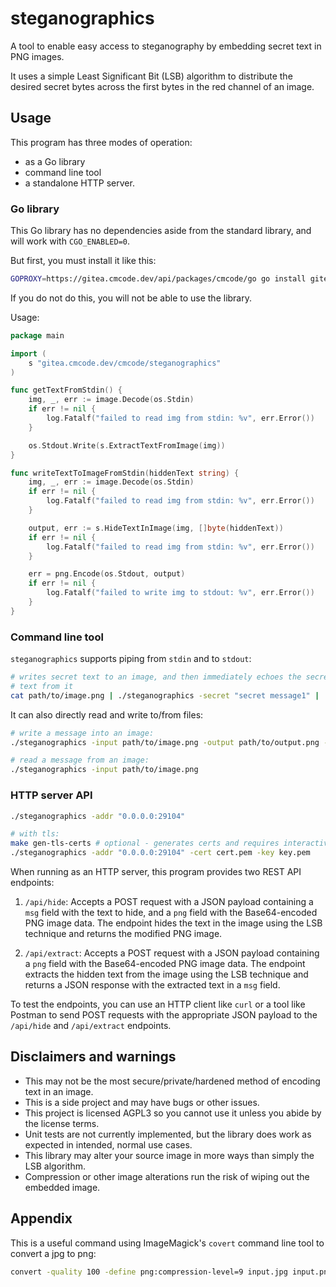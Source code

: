 # steganographics

A tool to enable easy access to steganography by embedding secret text in PNG images.

It uses a simple Least Significant Bit (LSB) algorithm to distribute the desired secret bytes across the first bytes in the red channel of an image.

## Usage

This program has three modes of operation:

- as a Go library
- command line tool
- a standalone HTTP server.

### Go library

This Go library has no dependencies aside from the standard library, and will work with `CGO_ENABLED=0`.

But first, you must install it like this:

```bash
GOPROXY=https://gitea.cmcode.dev/api/packages/cmcode/go go install gitea.cmcode.dev/cmcode/steganographics@v0.1.1
```

If you do not do this, you will not be able to use the library.

Usage:

```go
package main

import (
    s "gitea.cmcode.dev/cmcode/steganographics"
)

func getTextFromStdin() {
    img, _, err := image.Decode(os.Stdin)
    if err != nil {
        log.Fatalf("failed to read img from stdin: %v", err.Error())
    }

    os.Stdout.Write(s.ExtractTextFromImage(img))
}

func writeTextToImageFromStdin(hiddenText string) {
    img, _, err := image.Decode(os.Stdin)
    if err != nil {
        log.Fatalf("failed to read img from stdin: %v", err.Error())
    }

    output, err := s.HideTextInImage(img, []byte(hiddenText))
    if err != nil {
        log.Fatalf("failed to read img from stdin: %v", err.Error())
    }

    err = png.Encode(os.Stdout, output)
    if err != nil {
        log.Fatalf("failed to write img to stdout: %v", err.Error())
    }
}
```

### Command line tool

`steganographics` supports piping from `stdin` and to `stdout`:

```bash
# writes secret text to an image, and then immediately echoes the secret
# text from it
cat path/to/image.png | ./steganographics -secret "secret message1" | ./steganographics
```

It can also directly read and write to/from files:

```bash
# write a message into an image:
./steganographics -input path/to/image.png -output path/to/output.png -secret "secret message2"

# read a message from an image:
./steganographics -input path/to/image.png
```

### HTTP server API

```bash
./steganographics -addr "0.0.0.0:29104"

# with tls:
make gen-tls-certs # optional - generates certs and requires interactive input
./steganographics -addr "0.0.0.0:29104" -cert cert.pem -key key.pem
```

When running as an HTTP server, this program provides two REST API endpoints:

1. `/api/hide`: Accepts a POST request with a JSON payload containing a `msg` field with the text to hide, and a `png` field with the Base64-encoded PNG image data. The endpoint hides the text in the image using the LSB technique and returns the modified PNG image.

2. `/api/extract`: Accepts a POST request with a JSON payload containing a `png` field with the Base64-encoded PNG image data. The endpoint extracts the hidden text from the image using the LSB technique and returns a JSON response with the extracted text in a `msg` field.

To test the endpoints, you can use an HTTP client like `curl` or a tool like Postman to send POST requests with the appropriate JSON payload to the `/api/hide` and `/api/extract` endpoints.

## Disclaimers and warnings

- This may not be the most secure/private/hardened method of encoding text in an image.
- This is a side project and may have bugs or other issues.
- This project is licensed AGPL3 so you cannot use it unless you abide by the license terms.
- Unit tests are not currently implemented, but the library does work as expected in intended, normal use cases.
- This library may alter your source image in more ways than simply the LSB algorithm.
- Compression or other image alterations run the risk of wiping out the embedded image.

## Appendix

This is a useful command using ImageMagick's `covert` command line tool to convert a jpg to png:

```bash
convert -quality 100 -define png:compression-level=9 input.jpg input.png
```
